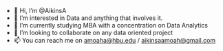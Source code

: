 - 👋 Hi, I’m @AikinsA
- 👀 I’m interested in Data and anything that involves it.
- 🌱 I’m currently studying MBA with a concentration on Data Analytics
- 💞️ I’m looking to collaborate on any data oriented project
- 📫 You can reach me on amoaha@hbu.edu / aikinsaamoah@gmail.com

<!---
AikinsA/AikinsA is a ✨ special ✨ repository because its `README.md` (this file) appears on your GitHub profile.
You can click the Preview link to take a look at your changes.
--->
